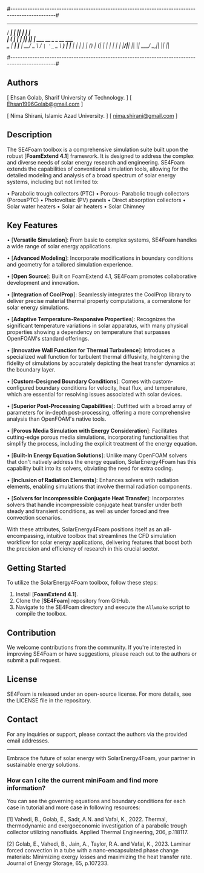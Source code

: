 #------------------------------------------------------------------------------------------------#

   _____ ______ _  _   ______                    
  / ____|  ____| || | |  ____|                   
 | (___ | |__  | || |_| |__ ___   __ _ _ __ ___  
  \___ \|  __| |__   _|  __/ _ \ / _` | '_ ` _ \ 
  ____) | |____   | | | | | (_) | (_| | | | | | |
 |_____/|______|  |_| |_|  \___/ \__,_|_| |_| |_|
                                                 
#------------------------------------------------------------------------------------------------#

## Authors 
[                 Ehsan Golab, Sharif University of Technology.                                  ]
[                           Ehsan1996Golab@gmail.com                                             ]                

[                 Nima Shirani, Islamic Azad University.                                         ]
[                           nima.shirani@gmail.com                                               ] 

## Description

The SE4Foam toolbox is a comprehensive simulation suite built upon the robust [**FoamExtend 4.1**] framework. It is designed to address the complex and diverse needs of solar energy research and engineering. SE4Foam extends the capabilities of conventional simulation tools, allowing for the detailed modeling and analysis of a broad spectrum of solar energy systems, including but not limited to:

•	Parabolic trough collectors (PTC)
•	Porous- Parabolic trough collectors (PorousPTC)
•	Photovoltaic (PV) panels
•	Direct absorption collectors
•	Solar water heaters
•	Solar air heaters
•	Solar Chimney

## Key Features
•	[**Versatile Simulation**]: From basic to complex systems, SE4Foam handles a wide range of solar energy applications.

•	[**Advanced Modeling**]: Incorporate modifications in boundary conditions and geometry for a tailored simulation experience.

•	[**Open Source**]: Built on FoamExtend 4.1, SE4Foam promotes collaborative development and innovation.

•	[**Integration of CoolProp**]: Seamlessly integrates the CoolProp library to deliver precise material thermal property computations, a cornerstone for solar energy simulations.

•	[**Adaptive Temperature-Responsive Properties**]: Recognizes the significant temperature variations in solar apparatus, with many physical properties showing a dependency on temperature that surpasses OpenFOAM's standard offerings.

•	[**Innovative Wall Function for Thermal Turbulence**]: Introduces a specialized wall function for turbulent thermal diffusivity, heightening the fidelity of simulations by accurately depicting the heat transfer dynamics at the boundary layer.

•	[**Custom-Designed Boundary Conditions**]: Comes with custom-configured boundary conditions for velocity, heat flux, and temperature, which are essential for resolving issues associated with solar devices.

•	[**Superior Post-Processing Capabilities**]: Outfitted with a broad array of parameters for in-depth post-processing, offering a more comprehensive analysis than OpenFOAM's native tools.

•	[**Porous Media Simulation with Energy Consideration**]: Facilitates cutting-edge porous media simulations, incorporating functionalities that simplify the process, including the explicit treatment of the energy equation.

•	[**Built-In Energy Equation Solutions**]: Unlike many OpenFOAM solvers that don't natively address the energy equation, SolarEnergy4Foam has this capability built into its solvers, obviating the need for extra coding.

•	[**Inclusion of Radiation Elements**]: Enhances solvers with radiation elements, enabling simulations that involve thermal radiation components.

•	[**Solvers for Incompressible Conjugate Heat Transfer**]: Incorporates solvers that handle incompressible conjugate heat transfer under both steady and transient conditions, as well as under forced and free convection scenarios.

With these attributes, SolarEnergy4Foam positions itself as an all-encompassing, intuitive toolbox that streamlines the CFD simulation workflow for solar energy applications, delivering features that boost both the precision and efficiency of research in this crucial sector.


## Getting Started
To utilize the SolarEnergy4Foam toolbox, follow these steps:

1. Install [**FoamExtend 4.1**].
2. Clone the [**SE4Foam**] repository from GitHub.
3. Navigate to the SE4Foam directory and execute the `Allwmake` script to compile the toolbox.

## Contribution
We welcome contributions from the community. If you're interested in improving SE4Foam or have suggestions, please reach out to the authors or submit a pull request.

## License
SE4Foam is released under an open-source license. For more details, see the LICENSE file in the repository.

## Contact
For any inquiries or support, please contact the authors via the provided email addresses.

---

Embrace the future of solar energy with SolarEnergy4Foam, your partner in sustainable energy solutions.



### How can I cite the current miniFoam and find more information?

You can see the governing equations and boundary conditions for each case in tutorial and more case in following resources:

[1] Vahedi, B., Golab, E., Sadr, A.N. and Vafai, K., 2022. Thermal, thermodynamic and exergoeconomic investigation of a parabolic trough collector utilizing nanofluids. Applied Thermal Engineering, 206, p.118117.

[2] Golab, E., Vahedi, B., Jain, A., Taylor, R.A. and Vafai, K., 2023. Laminar forced convection in a tube with a nano-encapsulated phase change materials: Minimizing exergy losses and maximizing the heat transfer rate. Journal of Energy Storage, 65, p.107233.


